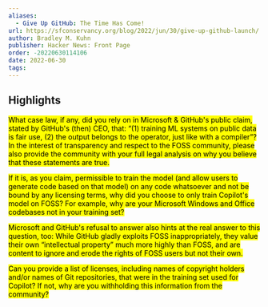 ```yaml
---
aliases:
  - Give Up GitHub: The Time Has Come!
url: https://sfconservancy.org/blog/2022/jun/30/give-up-github-launch/
author: Bradley M. Kuhn
publisher: Hacker News: Front Page
order: -20220630114106
date: 2022-06-30
tags:
---
```


## Highlights
<mark>What case law, if any, did you rely on in Microsoft & GitHub's public claim, stated by GitHub's (then) CEO, that: “(1) training ML systems on public data is fair use, (2) the output belongs to the operator, just like with a compiler”? In the interest of transparency and respect to the FOSS community, please also provide the community with your full legal analysis on why you believe that these statements are true.</mark>

<mark>If it is, as you claim, permissible to train the model (and allow users to generate code based on that model) on any code whatsoever and not be bound by any licensing terms, why did you choose to only train Copilot's model on FOSS? For example, why are your Microsoft Windows and Office codebases not in your training set?</mark>

<mark>Microsoft and GitHub's refusal to answer also hints at the real answer to this question, too: While GitHub gladly exploits FOSS inappropriately, they value their own “intellectual property” much more highly than FOSS, and are content to ignore and erode the rights of FOSS users but not their own.</mark>

<mark>Can you provide a list of licenses, including names of copyright holders and/or names of Git repositories, that were in the training set used for Copilot? If not, why are you withholding this information from the community?</mark>

